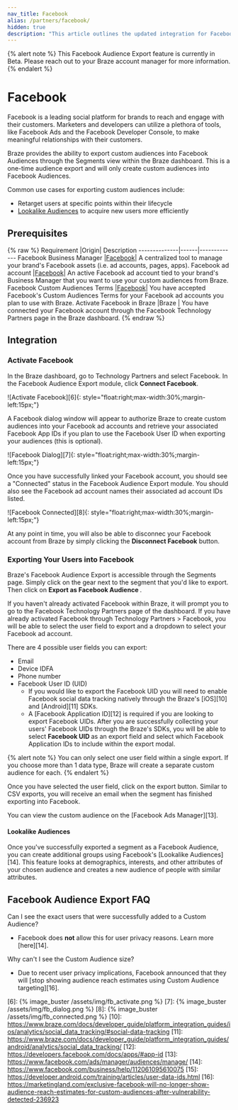 ```yaml
---
nav_title: Facebook
alias: /partners/facebook/
hidden: true
description: "This article outlines the updated integration for Facebook Audience Exports through Segments."
---
```


{% alert note %}
This Facebook Audience Export feature is currently in Beta. Please reach out to your Braze account manager for more information.
{% endalert %}

# Facebook

Facebook is a leading social platform for brands to reach and engage with their customers. Marketers and developers can utilize a plethora of tools, like Facebook Ads and the Facebook Developer Console, to make meaningful relationships with their customers.

Braze provides the ability to export custom audiences into Facebook Audiences through the Segments view within the Braze dashboard. This is a one-time audience export and will only create custom audiences into Facebook Audiences.

Common use cases for exporting custom audiences include:
- Retarget users at specific points within their lifecycle
- [Lookalike Audiences][4] to acquire new users more efficiently

## Prerequisites

{% raw %}
Requirement   |Origin| Description
--------------|------|-------------
Facebook Business Manager    |[Facebook][1]| A centralized tool to manage your brand's Facebook assets (i.e. ad accounts, pages, apps).
Facebook ad account    |[Facebook][2]| An active Facebook ad account tied to your brand's Business Manager that you want to use your custom audiences from Braze.
Facebook Custom Audiences Terms    |[Facebook][3]| You have accepted Facebook's Custom Audiences Terms for your Facebook ad accounts you plan to use with Braze.
Activate Facebook in Braze    |Braze | You have connected your Facebook account through the Facebook Technology Partners page in the Braze dashboard.
{% endraw %}

## Integration

### Activate Facebook

In the Braze dashboard, go to Technology Partners and select Facebook. In the Facebook Audience Export module, click <b>Connect Facebook</b>.

![Activate Facebook][6]{: style="float:right;max-width:30%;margin-left:15px;"}

A Facebook dialog window will appear to authorize Braze to create custom audiences into your Facebook ad accounts and retrieve your associated Facebook App IDs if you plan to use the Facebook User ID when exporting your audiences (this is optional).

![Facebook Dialog][7]{: style="float:right;max-width:30%;margin-left:15px;"}

Once you have successfully linked your Facebook account, you should see a "Connected" status in the Facebook Audience Export module. You should also see the Facebook ad account names their associated ad account IDs listed.

![Facebook Connected][8]{: style="float:right;max-width:30%;margin-left:15px;"}

At any point in time, you will also be able to disconnec your Facebook account from Braze by simply clicking the <b>Disconnect Facebook</b> button.

### Exporting Your Users into Facebook

Braze's Facebook Audience Export is accessible through the Segments page. Simply click on the gear next to the segment that you'd like to export. Then click on <b> Export as Facebook Audience </b>.

If you haven't already activated Facebook within Braze, it will prompt you to go to the Facebook Technology Partners page of the dashboard. If you have already activated Facebook through Technology Partners > Facebook, you will be able to select the user field to export and a dropdown to select your Facebook ad account.

There are 4 possible user fields you can export:  

- Email
- Device IDFA
- Phone number
- Facebook User ID (UID)
  - If you would like to export the Facebook UID you will need to enable Facebook social data tracking natively through the  Braze's [iOS][10] and [Android][11] SDKs.
  - A [Facebook Application ID][12] is required if you are looking to export Facebook UIDs. After you are successfully collecting your users' Facebook UIDs through the Braze's SDKs, you will be able to select <b> Facebook UID </b> as an export field and select which Facebook Application IDs to include within the export modal.

{% alert note %}
You can only select one user field within a single export. If you choose more than 1 data type, Braze will create a separate custom audience for each.
{% endalert %}

Once you have selected the user field, click on the export button. Similar to CSV exports, you will receive an email when the segment has finished exporting into Facebook.

You can view the custom audience on the [Facebook Ads Manager][13].

#### Lookalike Audiences

Once you've successfully exported a segment as a Facebook Audience, you can create additional groups using Facebook's [Lookalike Audiences][14]. This feature looks at demographics, interests, and other attributes of your chosen audience and creates a new audience of people with similar attributes.

## Facebook Audience Export FAQ

Can I see the exact users that were successfully added to a Custom Audience?

- Facebook does **not** allow this for user privacy reasons. Learn more [here][14].

Why can't I see the Custom Audience size?

- Due to recent user privacy implications, Facebook announced that they will [stop showing audience reach estimates using Custom Audience targeting][16].


[1]: https://www.facebook.com/business/help/113163272211510?id=180505742745347
[2]: https://www.facebook.com/business/help/910137316041095?id=420299598837059
[3]: https://www.facebook.com/ads/manage/customaudiences/tos.php
[4]: https://www.facebook.com/business/help/164749007013531?id=401668390442328
[5]: https://developers.facebook.com/docs/marketing-apis
[6]: {% image_buster /assets/img/fb_activate.png %}
[7]: {% image_buster /assets/img/fb_dialog.png %}
[8]: {% image_buster /assets/img/fb_connected.png %}
[10]: https://www.braze.com/docs/developer_guide/platform_integration_guides/ios/analytics/social_data_tracking/#social-data-tracking
[11]: https://www.braze.com/docs/developer_guide/platform_integration_guides/android/analytics/social_data_tracking/
[12]: https://developers.facebook.com/docs/apps/#app-id
[13]: https://www.facebook.com/ads/manager/audiences/manage/
[14]: https://www.facebook.com/business/help/112061095610075
[15]: https://developer.android.com/training/articles/user-data-ids.html
[16]: https://marketingland.com/exclusive-facebook-will-no-longer-show-audience-reach-estimates-for-custom-audiences-after-vulnerability-detected-236923
